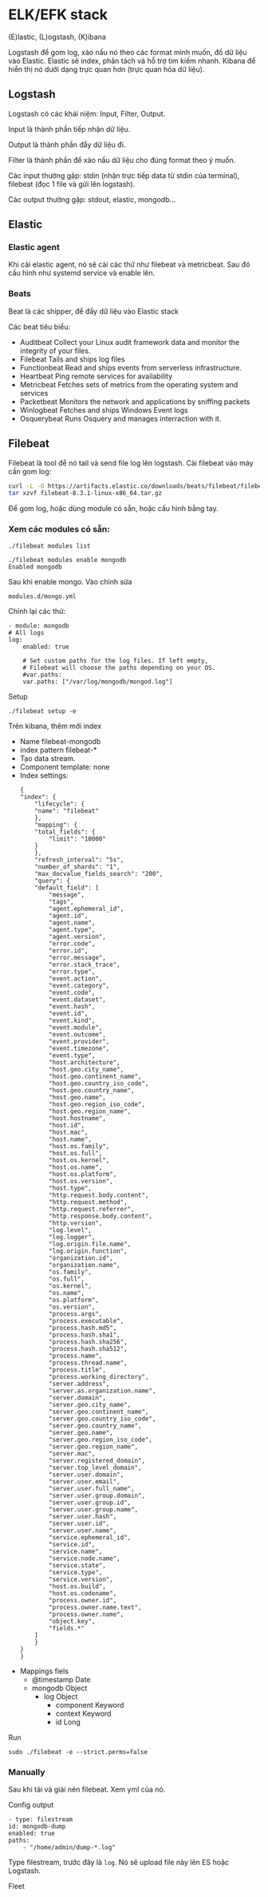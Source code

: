 # ELK/EFK stack

(E)lastic, (L)ogstash, (K)ibana

Logstash để gom log, xào nấu nó theo các format mình muốn, đổ dữ liệu vào Elastic. Elastic sẽ index, phân tách và hỗ trợ tìm kiếm nhanh. Kibana để hiển thị nó dưới dạng trực quan hơn (trực quan hóa dữ liệu).

## Logstash

Logstash có các khái niệm: Input, Filter, Output.

Input là thành phần tiếp nhận dữ liệu.

Output là thành phần đẩy dữ liệu đi.

Filter là thành phần để xào nấu dữ liệu cho đúng format theo ý muốn.

Các input thường gặp: stdin (nhận trực tiếp data từ stdin của terminal), filebeat (đọc 1 file và gửi lên logstash).

Các output thường gặp: stdout, elastic, mongodb...

## Elastic

### Elastic agent

Khi cài elastic agent, nó sẽ cài các thứ như filebeat và metricbeat. Sau đó cấu hình như systemd service và enable lên.

### Beats

Beat là các shipper, để đẩy dữ liệu vào Elastic stack

Các beat tiêu biểu:

- Auditbeat 	Collect your Linux audit framework data and monitor the integrity of your files.
- Filebeat 	Tails and ships log files
- Functionbeat 	Read and ships events from serverless infrastructure.
- Heartbeat 	Ping remote services for availability
- Metricbeat 	Fetches sets of metrics from the operating system and services
- Packetbeat 	Monitors the network and applications by sniffing packets
- Winlogbeat 	Fetches and ships Windows Event logs
- Osquerybeat 	Runs Osquery and manages interraction with it.

## Filebeat

Filebeat là tool để nó tail và send file log lên logstash. Cài filebeat vào máy cần gom log:

```bash
curl -L -O https://artifacts.elastic.co/downloads/beats/filebeat/filebeat-8.3.1-linux-x86_64.tar.gz
tar xzvf filebeat-8.3.1-linux-x86_64.tar.gz
```

Để gom log, hoặc dùng module có sẵn, hoặc cấu hình bằng tay.

### Xem các modules có sẵn:

```
./filebeat modules list
```

```
./filebeat modules enable mongodb
Enabled mongodb
```

Sau khi enable mongo. Vào chỉnh sửa

    modules.d/mongo.yml

Chỉnh lại các thứ:

    - module: mongodb
    # All logs
    log:
        enabled: true

        # Set custom paths for the log files. If left empty,
        # Filebeat will choose the paths depending on your OS.
        #var.paths:
        var.paths: ["/var/log/mongodb/mongod.log"]

Setup

    ./filebeat setup -e

Trên kibana, thêm mới index

- Name filebeat-mongodb
- index pattern  filebeat-*
- Tạo data stream.
- Component template: none
- Index settings:
    ```
    {
    "index": {
        "lifecycle": {
        "name": "filebeat"
        },
        "mapping": {
        "total_fields": {
            "limit": "10000"
        }
        },
        "refresh_interval": "5s",
        "number_of_shards": "1",
        "max_docvalue_fields_search": "200",
        "query": {
        "default_field": [
            "message",
            "tags",
            "agent.ephemeral_id",
            "agent.id",
            "agent.name",
            "agent.type",
            "agent.version",
            "error.code",
            "error.id",
            "error.message",
            "error.stack_trace",
            "error.type",
            "event.action",
            "event.category",
            "event.code",
            "event.dataset",
            "event.hash",
            "event.id",
            "event.kind",
            "event.module",
            "event.outcome",
            "event.provider",
            "event.timezone",
            "event.type",
            "host.architecture",
            "host.geo.city_name",
            "host.geo.continent_name",
            "host.geo.country_iso_code",
            "host.geo.country_name",
            "host.geo.name",
            "host.geo.region_iso_code",
            "host.geo.region_name",
            "host.hostname",
            "host.id",
            "host.mac",
            "host.name",
            "host.os.family",
            "host.os.full",
            "host.os.kernel",
            "host.os.name",
            "host.os.platform",
            "host.os.version",
            "host.type",
            "http.request.body.content",
            "http.request.method",
            "http.request.referrer",
            "http.response.body.content",
            "http.version",
            "log.level",
            "log.logger",
            "log.origin.file.name",
            "log.origin.function",
            "organization.id",
            "organization.name",
            "os.family",
            "os.full",
            "os.kernel",
            "os.name",
            "os.platform",
            "os.version",
            "process.args",
            "process.executable",
            "process.hash.md5",
            "process.hash.sha1",
            "process.hash.sha256",
            "process.hash.sha512",
            "process.name",
            "process.thread.name",
            "process.title",
            "process.working_directory",
            "server.address",
            "server.as.organization.name",
            "server.domain",
            "server.geo.city_name",
            "server.geo.continent_name",
            "server.geo.country_iso_code",
            "server.geo.country_name",
            "server.geo.name",
            "server.geo.region_iso_code",
            "server.geo.region_name",
            "server.mac",
            "server.registered_domain",
            "server.top_level_domain",
            "server.user.domain",
            "server.user.email",
            "server.user.full_name",
            "server.user.group.domain",
            "server.user.group.id",
            "server.user.group.name",
            "server.user.hash",
            "server.user.id",
            "server.user.name",
            "service.ephemeral_id",
            "service.id",
            "service.name",
            "service.node.name",
            "service.state",
            "service.type",
            "service.version",
            "host.os.build",
            "host.os.codename",
            "process.owner.id",
            "process.owner.name.text",
            "process.owner.name",
            "object.key",
            "fields.*"
        ]
        }
    }
    }
    ```
- Mappings fiels
    - @timestamp Date
    - mongodb Object
        - log Object
            - component Keyword
            - context Keyword
            - id Long

Run

    sudo ./filebeat -e --strict.perms=false

### Manually

Sau khi tải và giải nén filebeat. Xem yml của nó.

Config output

    - type: filestream
    id: mongodb-dump
    enabled: true
    paths:
        - "/home/admin/dump-*.log"

Type filestream, trước đây là `log`. Nó sẽ upload file này lên ES hoặc Logstash.

Fleet